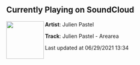 ## Currently Playing on SoundCloud

[<img align="left" width="100" src="https://i1.sndcdn.com/artworks-uoOGkh4eue6MAp08-C7zwYg-t500x500.jpg">](https://soundcloud.com/julienpastel/julien-pastel-arearea?in=coffymusic/sets/beats-to-study-relax-to-1)

**Artist**: Julien Pastel 

**Track**: Julien Pastel - Arearea

Last updated at 06/29/2021 13:34
